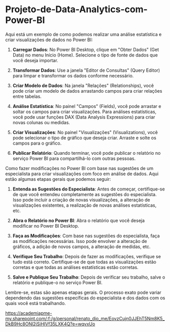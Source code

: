 # Projeto-de-Data-Analytics-com-Power-BI
Aqui está um exemplo de como podemos realizar uma análise estatística e criar visualizações de dados no Power BI:

1. **Carregar Dados**: No Power BI Desktop, clique em "Obter Dados" (Get Data) no menu Início (Home). Selecione o tipo de fonte de dados que você deseja importar.

2. **Transformar Dados**: Use a janela "Editor de Consultas" (Query Editor) para limpar e transformar os dados conforme necessário.

3. **Criar Modelo de Dados**: Na janela "Relações" (Relationships), você pode criar um modelo de dados arrastando campos para criar relações entre tabelas.

4. **Análise Estatística**: No painel "Campos" (Fields), você pode arrastar e soltar os campos para criar visualizações. Para análises estatísticas, você pode usar funções DAX (Data Analysis Expressions) para criar novas colunas ou medidas.

5. **Criar Visualizações**: No painel "Visualizações" (Visualizations), você pode selecionar o tipo de gráfico que deseja criar. Arraste e solte os campos para o gráfico.

6. **Publicar Relatório**: Quando terminar, você pode publicar o relatório no serviço Power BI para compartilhá-lo com outras pessoas.

Como fazer modificações no Power BI com base nas sugestões de um especialista para criar visualizações com foco em análise de dados. Aqui estão algumas etapas gerais que podemos seguir:

1. **Entenda as Sugestões do Especialista**: Antes de começar, certifique-se de que você entendeu completamente as sugestões do especialista. Isso pode incluir a criação de novas visualizações, a alteração de visualizações existentes, a realização de novas análises estatísticas, etc.

2. **Abra o Relatório no Power BI**: Abra o relatório que você deseja modificar no Power BI Desktop.

3. **Faça as Modificações**: Com base nas sugestões do especialista, faça as modificações necessárias. Isso pode envolver a alteração de gráficos, a adição de novos campos, a alteração de medidas, etc.

4. **Verifique Seu Trabalho**: Depois de fazer as modificações, verifique se tudo está correto. Certifique-se de que todas as visualizações estão corretas e que todas as análises estatísticas estão corretas.

5. **Salve e Publique Seu Trabalho**: Depois de verificar seu trabalho, salve o relatório e publique-o no serviço Power BI.

Lembre-se, estas são apenas etapas gerais. O processo exato pode variar dependendo das sugestões específicas do especialista e dos dados com os quais você está trabalhando.

https://academiapme-my.sharepoint.com/:f:/g/personal/renato_dio_me/EovzCujn0JJEhT5Nm8K5_DkB9Hc8ONl2jSiHIVf35LXK4Q?e=wqvxUo
